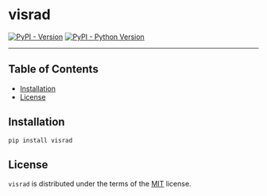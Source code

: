 # visrad

[![PyPI - Version](https://img.shields.io/pypi/v/visrad.svg)](https://pypi.org/project/visrad)
[![PyPI - Python Version](https://img.shields.io/pypi/pyversions/visrad.svg)](https://pypi.org/project/visrad)

-----

## Table of Contents

- [Installation](#installation)
- [License](#license)

## Installation

```console
pip install visrad
```

## License

`visrad` is distributed under the terms of the [MIT](https://spdx.org/licenses/MIT.html) license.
